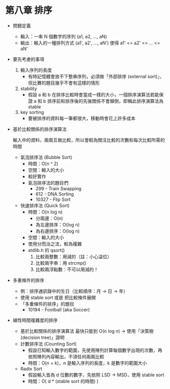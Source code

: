 # 第八章 排序

* 問題定義
  * 輸入：一串 N 個數字的序列 (a1, a2, ..., aN)
  * 輸出：輸入的一種排列方式  (a1', a2', ..., aN') 使得 a1' <= a2' <= ... <= aN'

* 要先考慮的事項
  1. 輸入序列的長度
     * 有時記憶體會放不下整串序列，必須做「外部排序 (external sort)」，但比賽的題目幾乎不會有這樣的情形
  2. stability
     * 假設 a 和 b 在排序比較時會當成一樣的大小，一個排序演算法若能保證 a 和 b 排序前和排序後的先後關係不會顛倒，即稱此排序演算法為 stable
  3. key sorting
     * 要被排序的資料每一筆都很大，移動時會花上許多成本

* 基於比較關係的排序演算法

  輸入中的資料，兩兩互做比較，所以會較為關注比較的次數和每次比較所需的時間
  
  * 氣泡排序法 (Bubble Sort)
     * 時間：O(n ^ 2)
     * 空間：輸入的大小
     * 較好實作
     * 氣泡排序法的題目們
         * 299 - Train Swapping
         * 612 - DNA Sorting
         * 10327 - Flip Sort
  * 快速排序法 (Quick Sort)
     * 時間：O(n log n)
         * 分兩邊：O(n)
         * 為左邊排序：O(log n)
         * 為右邊排序：O(log n)
     * 空間：輸入的大小
     * 使用分而治之法，較為複雜
     * stdlib.h 的 qsort()
         1. 比較兩整數：用減的（註：小心溢位）
         2. 比較兩字串：用 strcmp()
         3. 比較兩浮點數：不可以用減的！

* 多重條件的排序
  * 例：排序通訊錄中的生日（比較順序：月 → 日 → 年）
  * 使用 stable sort 或是 把比較條件展開
  * 「多重條件的排序」的題目
     * 10194 - Football (aka Soccer)

* 線性時間複雜度的排序
  * 基於比較關係的排序演算法 最快只能到 O(n log n) → 使用「決策樹 (decision tree)」證明
  * 計數排序法 (Counting Sort)
     * 假設已知輸入數字的範圍，先使用陣列計算每個數字出現的次數，再依照陣列內容輸出，不須任何兩兩比較
     * 時間：O(n + k)，n 是輸入序列的長度，k 是數字的範圍大小
  * Radix Sort
     * 假設輸入皆為 d 位數的數字，先依照 LSD → MSD，使用 stable sort
     * 時間：O( d * (stable sort 的時間) )

